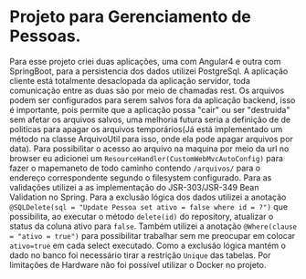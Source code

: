 # Projeto para Gerenciamento de Pessoas.



Para esse projeto criei duas aplicações, uma com Angular4 e outra com SpringBoot, para a persistencia dos dados utilizei 
PostgreSql. 
A aplicação cliente está totalmente desaclopada da aplicação servidor, toda comunicação entre as duas são por meio de chamadas rest. Os arquivos podem ser configurados para serem salvos fora da aplicação backend, isso é importante, pois permite que a aplicação possa "cair" ou ser "destruida" sem afetar os arquivos salvos, uma melhoria futura seria a definição de de politicas para apagar os arquivos temporários(Já está implementado um método na classe ArquivoUtil para isso, onde ela pode apagar arquivos por data). Para possibilitar o acesso ao arquivo na maquina por meio da url no browser eu adicionei um `ResourceHandler(CustomWebMvcAutoConfig)` para fazer o mapemaneto de todo caminho contendo `/arquivos/` para o endereço correspondente segundo o filesystem configurado.
Para as validações utilizei a as implementação do JSR-303/JSR-349 Bean Validation no Spring. 
Para a exclusão lógica dos dados utilizei a anotação 
  `@SQLDelete(sql = "Update Pessoa set ativo = false where id = ?")` que possibilita, ao executar o método `delete(id)` do repository, atualizar o status da coluna ativo para `false`. Também utilizei a anotação `@Where(clause = "ativo = true")` para possibilitar trabalhar sem me preocupar em colocar `ativo=true` em cada select executado. Como a exclusão lógica mantém o dado no banco foi necessário tirar a restrição `Unique` das tabelas.
  Por limitações de Hardware não foi possível utilizar o Docker no projeto.
  

